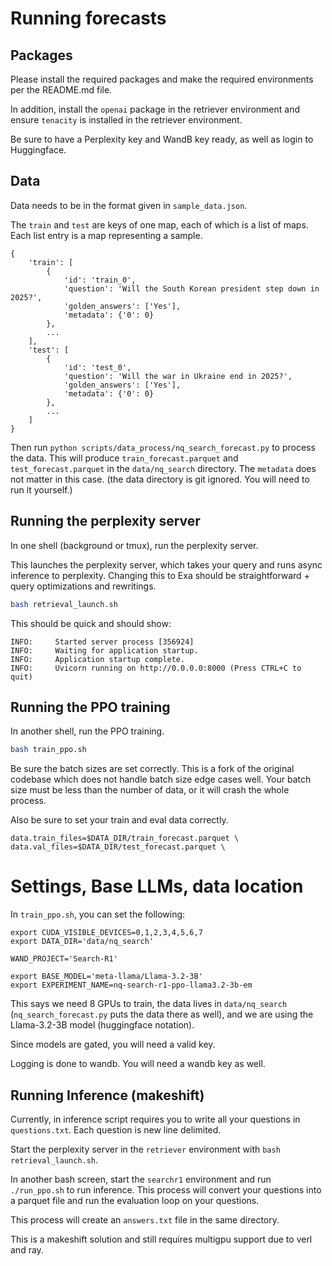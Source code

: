 # Running forecasts 

## Packages

Please install the required packages and make the required environments per the README.md file.

In addition, install the `openai` package in the retriever environment and ensure `tenacity` is installed in the retriever environment.

Be sure to have a Perplexity key and WandB key ready, as well as login to Huggingface.


## Data

Data needs to be in the format given in `sample_data.json`. 

The `train` and `test` are keys of one map, each of which is a list of maps. Each list entry is a map representing a sample.

```
{
    'train': [
        {
            'id': 'train_0',
            'question': 'Will the South Korean president step down in 2025?',
            'golden_answers': ['Yes'],
            'metadata': {'0': 0}
        },
        ...
    ],
    'test': [
        {
            'id': 'test_0',
            'question': 'Will the war in Ukraine end in 2025?',
            'golden_answers': ['Yes'],
            'metadata': {'0': 0}
        },
        ...
    ]
}
```

Then run `python scripts/data_process/nq_search_forecast.py` to process the data. This will produce `train_forecast.parquet` and `test_forecast.parquet` in the `data/nq_search` directory. The `metadata` does not matter in this case. (the data directory is git ignored. You will need to run it yourself.)


## Running the perplexity server

In one shell (background or tmux), run the perplexity server.

This launches the perplexity server, which takes your query and runs async inference to perplexity. Changing this to Exa should be straightforward + query optimizations and rewritings.

```bash
bash retrieval_launch.sh
```

This should be quick and should show:

```
INFO:     Started server process [356924]
INFO:     Waiting for application startup.
INFO:     Application startup complete.
INFO:     Uvicorn running on http://0.0.0.0:8000 (Press CTRL+C to quit)
```

## Running the PPO training

In another shell, run the PPO training.

```bash
bash train_ppo.sh
```

Be sure the batch sizes are set correctly. This is a fork of the original codebase which does not handle batch size edge cases well. Your batch size must be less than the number of data, or it will crash the whole process. 

Also be sure to set your train and eval data correctly.

```
data.train_files=$DATA_DIR/train_forecast.parquet \
data.val_files=$DATA_DIR/test_forecast.parquet \
```

# Settings, Base LLMs, data location

In `train_ppo.sh`, you can set the following:
```
export CUDA_VISIBLE_DEVICES=0,1,2,3,4,5,6,7
export DATA_DIR='data/nq_search'

WAND_PROJECT='Search-R1'

export BASE_MODEL='meta-llama/Llama-3.2-3B'
export EXPERIMENT_NAME=nq-search-r1-ppo-llama3.2-3b-em
```

This says we need 8 GPUs to train, the data lives in `data/nq_search` (`nq_search_forecast.py` puts the data there as well), and we are using the Llama-3.2-3B model (huggingface notation).

Since models are gated, you will need a valid key.

Logging is done to wandb. You will need a wandb key as well.

## Running Inference (makeshift)

Currently, in inference script requires you to write all your questions in `questions.txt`. Each question is new line delimited. 

Start the perplexity server in the `retriever` environment with `bash retrieval_launch.sh`.

In another bash screen, start the `searchr1` environment and run `./run_ppo.sh` to run inference. This process will convert your questions into a parquet file and run the evaluation loop on your questions.

This process will create an `answers.txt` file in the same directory. 

This is a makeshift solution and still requires multigpu support due to verl and ray. 